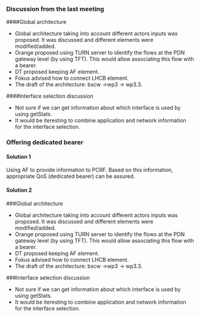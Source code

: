 ### Discussion from the last meeting
####Global architecture
* Global architecture taking into account different actors inputs was proposed. It was discussed and different elements were
modified/added.
*   Orange proposed using TURN server to identify the flows at the PDN gateway level (by using TFT). This would allow associating this flow with a bearer.
*   DT proposed keeping AF element.
*   Fokus advised how to connect LHCB element.
* The draft of the architecture: bscw ->wp3 -> wp3.3.
 
####Interface selection discussion
* Not sure if we can get information about which interface is used by using getStats.
* It would be iteresting to combine application and network information for the interface selection.
 
### Offering dedicated bearer
#### Solution 1
Using AF to provide information to PCRF. Based on this information, appropriate QoS (dedicated bearer) can be assured.




#### Solution 2 






###Global architecture
* Global architecture taking into account different actors inputs was proposed. It was discussed and different elements were
modified/added.
*   Orange proposed using TURN server to identify the flows at the PDN gateway level (by using TFT). This would allow associating this flow with a bearer.
*   DT proposed keeping AF element.
*   Fokus advised how to connect LHCB element.
* The draft of the architecture: bscw ->wp3 -> wp3.3.
 
###Interface selection discussion
* Not sure if we can get information about which interface is used by using getStats.
* It would be iteresting to combine application and network information for the interface selection.


